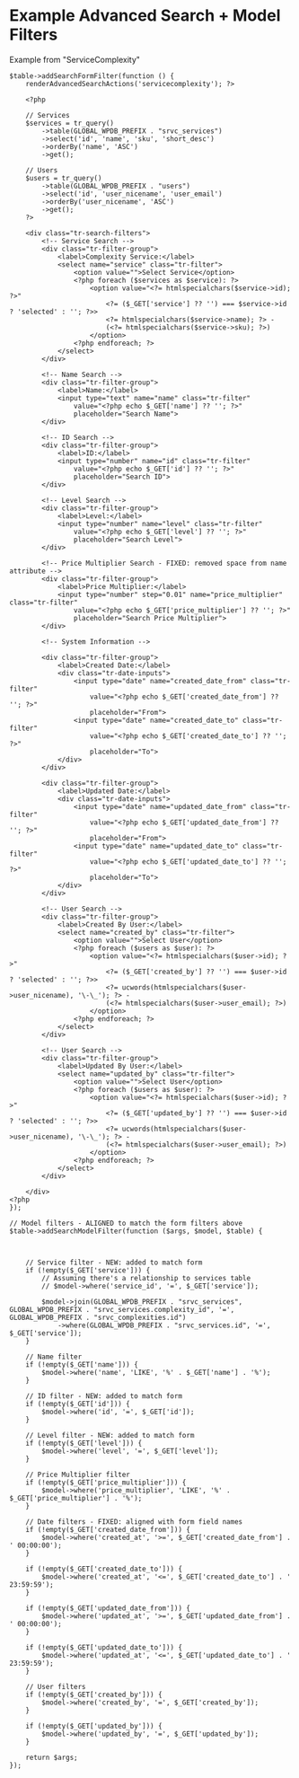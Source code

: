 # Example Advanced Search + Model Filters

Example from "ServiceComplexity"

    $table->addSearchFormFilter(function () {
        renderAdvancedSearchActions('servicecomplexity'); ?>

        <?php

        // Services
        $services = tr_query()
            ->table(GLOBAL_WPDB_PREFIX . "srvc_services")
            ->select('id', 'name', 'sku', 'short_desc')
            ->orderBy('name', 'ASC')
            ->get();

        // Users
        $users = tr_query()
            ->table(GLOBAL_WPDB_PREFIX . "users")
            ->select('id', 'user_nicename', 'user_email')
            ->orderBy('user_nicename', 'ASC')
            ->get();
        ?>

        <div class="tr-search-filters">
            <!-- Service Search -->
            <div class="tr-filter-group">
                <label>Complexity Service:</label>
                <select name="service" class="tr-filter">
                    <option value="">Select Service</option>
                    <?php foreach ($services as $service): ?>
                        <option value="<?= htmlspecialchars($service->id); ?>"
                            <?= ($_GET['service'] ?? '') === $service->id ? 'selected' : ''; ?>>
                            <?= htmlspecialchars($service->name); ?> -
                            (<?= htmlspecialchars($service->sku); ?>)
                        </option>
                    <?php endforeach; ?>
                </select>
            </div>

            <!-- Name Search -->
            <div class="tr-filter-group">
                <label>Name:</label>
                <input type="text" name="name" class="tr-filter"
                    value="<?php echo $_GET['name'] ?? ''; ?>"
                    placeholder="Search Name">
            </div>

            <!-- ID Search -->
            <div class="tr-filter-group">
                <label>ID:</label>
                <input type="number" name="id" class="tr-filter"
                    value="<?php echo $_GET['id'] ?? ''; ?>"
                    placeholder="Search ID">
            </div>

            <!-- Level Search -->
            <div class="tr-filter-group">
                <label>Level:</label>
                <input type="number" name="level" class="tr-filter"
                    value="<?php echo $_GET['level'] ?? ''; ?>"
                    placeholder="Search Level">
            </div>

            <!-- Price Multiplier Search - FIXED: removed space from name attribute -->
            <div class="tr-filter-group">
                <label>Price Multiplier:</label>
                <input type="number" step="0.01" name="price_multiplier" class="tr-filter"
                    value="<?php echo $_GET['price_multiplier'] ?? ''; ?>"
                    placeholder="Search Price Multiplier">
            </div>

            <!-- System Information -->

            <div class="tr-filter-group">
                <label>Created Date:</label>
                <div class="tr-date-inputs">
                    <input type="date" name="created_date_from" class="tr-filter"
                        value="<?php echo $_GET['created_date_from'] ?? ''; ?>"
                        placeholder="From">
                    <input type="date" name="created_date_to" class="tr-filter"
                        value="<?php echo $_GET['created_date_to'] ?? ''; ?>"
                        placeholder="To">
                </div>
            </div>

            <div class="tr-filter-group">
                <label>Updated Date:</label>
                <div class="tr-date-inputs">
                    <input type="date" name="updated_date_from" class="tr-filter"
                        value="<?php echo $_GET['updated_date_from'] ?? ''; ?>"
                        placeholder="From">
                    <input type="date" name="updated_date_to" class="tr-filter"
                        value="<?php echo $_GET['updated_date_to'] ?? ''; ?>"
                        placeholder="To">
                </div>
            </div>

            <!-- User Search -->
            <div class="tr-filter-group">
                <label>Created By User:</label>
                <select name="created_by" class="tr-filter">
                    <option value="">Select User</option>
                    <?php foreach ($users as $user): ?>
                        <option value="<?= htmlspecialchars($user->id); ?>"
                            <?= ($_GET['created_by'] ?? '') === $user->id ? 'selected' : ''; ?>>
                            <?= ucwords(htmlspecialchars($user->user_nicename), '\-\_'); ?> -
                            (<?= htmlspecialchars($user->user_email); ?>)
                        </option>
                    <?php endforeach; ?>
                </select>
            </div>

            <!-- User Search -->
            <div class="tr-filter-group">
                <label>Updated By User:</label>
                <select name="updated_by" class="tr-filter">
                    <option value="">Select User</option>
                    <?php foreach ($users as $user): ?>
                        <option value="<?= htmlspecialchars($user->id); ?>"
                            <?= ($_GET['updated_by'] ?? '') === $user->id ? 'selected' : ''; ?>>
                            <?= ucwords(htmlspecialchars($user->user_nicename), '\-\_'); ?> -
                            (<?= htmlspecialchars($user->user_email); ?>)
                        </option>
                    <?php endforeach; ?>
                </select>
            </div>

        </div>
    <?php
    });

    // Model filters - ALIGNED to match the form filters above
    $table->addSearchModelFilter(function ($args, $model, $table) {



        // Service filter - NEW: added to match form
        if (!empty($_GET['service'])) {
            // Assuming there's a relationship to services table
            // $model->where('service_id', '=', $_GET['service']);

            $model->join(GLOBAL_WPDB_PREFIX . "srvc_services", GLOBAL_WPDB_PREFIX . "srvc_services.complexity_id", '=', GLOBAL_WPDB_PREFIX . "srvc_complexities.id")
                ->where(GLOBAL_WPDB_PREFIX . "srvc_services.id", '=', $_GET['service']);
        }

        // Name filter
        if (!empty($_GET['name'])) {
            $model->where('name', 'LIKE', '%' . $_GET['name'] . '%');
        }

        // ID filter - NEW: added to match form
        if (!empty($_GET['id'])) {
            $model->where('id', '=', $_GET['id']);
        }

        // Level filter - NEW: added to match form
        if (!empty($_GET['level'])) {
            $model->where('level', '=', $_GET['level']);
        }

        // Price Multiplier filter
        if (!empty($_GET['price_multiplier'])) {
            $model->where('price_multiplier', 'LIKE', '%' . $_GET['price_multiplier'] . '%');
        }

        // Date filters - FIXED: aligned with form field names
        if (!empty($_GET['created_date_from'])) {
            $model->where('created_at', '>=', $_GET['created_date_from'] . ' 00:00:00');
        }

        if (!empty($_GET['created_date_to'])) {
            $model->where('created_at', '<=', $_GET['created_date_to'] . ' 23:59:59');
        }

        if (!empty($_GET['updated_date_from'])) {
            $model->where('updated_at', '>=', $_GET['updated_date_from'] . ' 00:00:00');
        }

        if (!empty($_GET['updated_date_to'])) {
            $model->where('updated_at', '<=', $_GET['updated_date_to'] . ' 23:59:59');
        }

        // User filters
        if (!empty($_GET['created_by'])) {
            $model->where('created_by', '=', $_GET['created_by']);
        }

        if (!empty($_GET['updated_by'])) {
            $model->where('updated_by', '=', $_GET['updated_by']);
        }

        return $args;
    });
